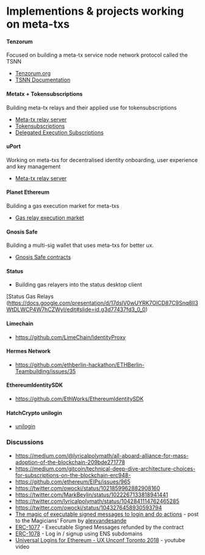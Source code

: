 # Implementions & projects working on meta-txs

#### Tenzorum 

Focused on building a meta-tx service node network protocol called the TSNN

- [Tenzorum.org](tenzorum.org)
- [TSNN Documentation](https://github.com/Tenzorum/.documentation/blob/master/TSNN.md)

#### Metatx + Tokensubscriptions 

Building meta-tx relays and their applied use for tokensubscriptions

- [Meta-tx relay server](https://github.com/austintgriffith/bouncer-proxy)
- [Tokensubscriptions](https://github.com/austintgriffith/token-subscription)
- [Delegated Execution Subscriptions](https://github.com/austintgriffith/delegated-execution-subscriptions)

#### uPort

Working on meta-txs for decentralised identity onboarding, user experience and key management

- [Meta-tx relay server](https://developer.uport.me/rest-apis/relay-server/)

#### Planet Ethereum

Building a gas execution market for meta-txs

- [Gas relay execution market](https://github.com/planet-ethereum/relay-network)

#### Gnosis Safe

Building a multi-sig wallet that uses meta-txs for better ux.

- [Gnosis Safe contracts](https://github.com/gnosis/safe-contracts)

#### Status

- Building gas relayers into the status desktop client

[Status Gas Relays (https://docs.google.com/presentation/d/17dsIV0wUYRK7OlCD87C9Snq8lI3WtDLWCP4W7hCZWyI/edit#slide=id.g3d77437fd3_0_0)

#### Limechain

- https://github.com/LimeChain/IdentityProxy

#### Hermes Network

- https://github.com/ethberlin-hackathon/ETHBerlin-Teambuilding/issues/35

#### EthereumIdentitySDK

- https://github.com/EthWorks/EthereumIdentitySDK

#### HatchCrypto unilogin
- [unilogin](https://github.com/HatchCrypto/unilogin)

### Discussions
- https://medium.com/@lyricalpolymath/all-aboard-alliance-for-mass-adoption-of-the-blockchain-209bde271778
- https://medium.com/gitcoin/technical-deep-dive-architecture-choices-for-subscriptions-on-the-blockchain-erc948-
- https://github.com/ethereum/EIPs/issues/965
- https://twitter.com/owocki/status/1021859962882908160
- https://twitter.com/MarkBeylin/status/1022267133818941441
- https://twitter.com/lyricalpolymath/status/1042841114762465285
- https://twitter.com/owocki/status/1043276458930593794
- [The magic of executable signed messages to login and do actions](https://ethereum-magicians.org/t/erc-1077-and-erc-1078-the-magic-of-executable-signed-messages-to-login-and-do-actions/351) - post to the Magicians' Forum by [alexvandesande](https://github.com/alexvandesande)
- [ERC-1077](https://github.com/ethereum/EIPs/pull/1077) - Executable Signed Messages refunded by the contract
- [ERC-1078](https://github.com/ethereum/EIPs/pull/1078) - Log in / signup using ENS subdomains
- [Universal Logins for Ethereum - UX Unconf Toronto 2018](https://www.youtube.com/watch?v=qF2lhJzngto&feature=youtu.be) - youtube video
